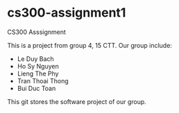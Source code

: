 # cs300-assignment1
CS300 Asssignment

This is a project from group 4, 15 CTT. Our group include:
- Le Duy Bach
- Ho Sy Nguyen
- Lieng The Phy
- Tran Thoai Thong
- Bui Duc Toan

This git stores the software project of our group.
